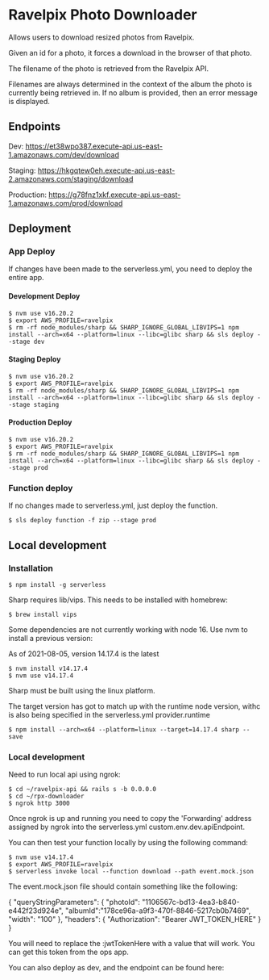 # Ravelpix Photo Downloader

Allows users to download resized photos from Ravelpix.

Given an id for a photo, it forces a download in the browser of that photo.

The filename of the photo is retrieved from the Ravelpix API.

Filenames are always determined in the context of the album the photo is
currently being retrieved in. If no album is provided, then an error message
is displayed.

## Endpoints

Dev: https://et38wpo387.execute-api.us-east-1.amazonaws.com/dev/download

Staging: https://hkgqtew0eh.execute-api.us-east-2.amazonaws.com/staging/download

Production: https://g78fnz1xkf.execute-api.us-east-1.amazonaws.com/prod/download

## Deployment

### App Deploy

If changes have been made to the serverless.yml, you need to deploy the entire app.

#### Development Deploy
    $ nvm use v16.20.2
    $ export AWS_PROFILE=ravelpix
    $ rm -rf node_modules/sharp && SHARP_IGNORE_GLOBAL_LIBVIPS=1 npm install --arch=x64 --platform=linux --libc=glibc sharp && sls deploy --stage dev

#### Staging Deploy
    $ nvm use v16.20.2
    $ export AWS_PROFILE=ravelpix
    $ rm -rf node_modules/sharp && SHARP_IGNORE_GLOBAL_LIBVIPS=1 npm install --arch=x64 --platform=linux --libc=glibc sharp && sls deploy --stage staging

#### Production Deploy
    $ nvm use v16.20.2
    $ export AWS_PROFILE=ravelpix
    $ rm -rf node_modules/sharp && SHARP_IGNORE_GLOBAL_LIBVIPS=1 npm install --arch=x64 --platform=linux --libc=glibc sharp && sls deploy --stage prod

### Function deploy

If no changes made to serverless.yml, just deploy the function.

    $ sls deploy function -f zip --stage prod


## Local development

### Installation

    $ npm install -g serverless

Sharp requires lib/vips. This needs to be installed with homebrew:

    $ brew install vips

Some dependencies are not currently working with node 16. Use nvm to install a previous version:

As of 2021-08-05, version 14.17.4 is the latest 

    $ nvm install v14.17.4
    $ nvm use v14.17.4

Sharp must be built using the linux platform.

The target version has got to match up with the runtime node version, withc is also being specified
in the serverless.yml provider.runtime

    $ npm install --arch=x64 --platform=linux --target=14.17.4 sharp --save


### Local development

Need to run local api using ngrok:

    $ cd ~/ravelpix-api && rails s -b 0.0.0.0
    $ cd ~/rpx-downloader
    $ ngrok http 3000
     

Once ngrok is up and running you need to copy the 'Forwarding' address 
assigned by ngrok into the serverless.yml custom.env.dev.apiEndpoint.

You can then test your function locally by using the following command:

    $ nvm use v14.17.4
    $ export AWS_PROFILE=ravelpix
    $ serverless invoke local --function download --path event.mock.json

The event.mock.json file should contain something like the following:

{
  "queryStringParameters": {
    "photoId": "1106567c-bd13-4ea3-b840-e442f23d924e",
    "albumId":"178ce96a-a9f3-470f-8846-5217cb0b7469",
    "width": "100"
  },
  "headers": { "Authorization": "Bearer JWT_TOKEN_HERE" }
}

You will need to replace the :jwtTokenHere with a value that will work. You can get this token from the ops app.

You can also deploy as dev, and the endpoint can be found here:

